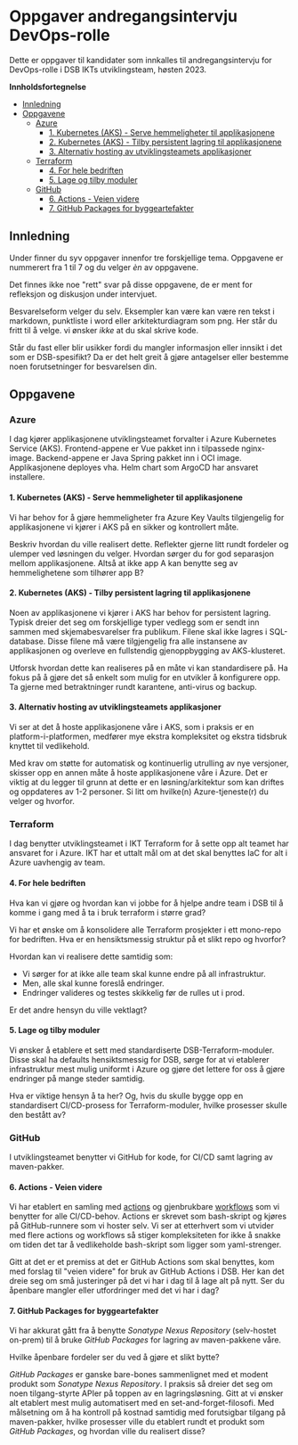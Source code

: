 # Oppgaver andregangsintervju DevOps-rolle

Dette er oppgaver til kandidater som innkalles til andregangsintervju for DevOps-rolle i DSB IKTs utviklingsteam, høsten 2023.

**Innholdsfortegnelse**

- [Innledning](intervju-oppgaver_devops_september_2023.md#innledning)
- [Oppgavene](intervju-oppgaver_devops_september_2023.md#oppgavene)
  - [Azure](intervju-oppgaver_devops_september_2023.md#azure)
    - [1. Kubernetes (AKS) - Serve hemmeligheter til applikasjonene](intervju-oppgaver_devops_september_2023.md#1-kubernetes-aks---serve-hemmeligheter-til-applikasjonene)
    - [2. Kubernetes (AKS) - Tilby persistent lagring til applikasjonene](intervju-oppgaver_devops_september_2023.md#2-kubernetes-aks---tilby-persistent-lagring-til-applikasjonene)
    - [3. Alternativ hosting av utviklingsteamets applikasjoner](intervju-oppgaver_devops_september_2023.md#3-alternativ-hosting-av-utviklingsteamets-applikasjoner)
  - [Terraform](intervju-oppgaver_devops_september_2023.md#terraform)
    - [4. For hele bedriften](intervju-oppgaver_devops_september_2023.md#4-for-hele-bedriften)
    - [5. Lage og tilby moduler](intervju-oppgaver_devops_september_2023.md#5-lage-og-tilby-moduler)
  - [GitHub](intervju-oppgaver_devops_september_2023.md#github)
    - [6. Actions - Veien videre](intervju-oppgaver_devops_september_2023.md#6-actions---veien-videre)
    - [7. GitHub Packages for byggeartefakter](intervju-oppgaver_devops_september_2023.md#7-github-packages-for-byggeartefakter)

## Innledning

Under finner du syv oppgaver innenfor tre forskjellige tema. Oppgavene er nummerert fra 1 til 7 og du velger _èn_ av oppgavene.

Det finnes ikke noe "rett" svar på disse oppgavene, de er ment for refleksjon og diskusjon under intervjuet.

Besvarelseform velger du selv. Eksempler kan være kan være ren tekst i markdown, punktliste i word eller arkitekturdiagram som png. Her står du fritt til å velge. vi ønsker _ikke_ at du skal skrive kode.

Står du fast eller blir usikker fordi du mangler informasjon eller innsikt i det som er DSB-spesifikt? Da er det helt greit å gjøre antagelser eller bestemme noen forutsetninger for besvarelsen din.

## Oppgavene

### Azure

I dag kjører applikasjonene utviklingsteamet forvalter i Azure Kubernetes Service (AKS). Frontend-appene er Vue pakket inn i tilpassede nginx-image. Backend-appene er Java Spring pakket inn i OCI image. Applikasjonene deployes vha. Helm chart som ArgoCD har ansvaret installere.

#### 1. Kubernetes (AKS) - Serve hemmeligheter til applikasjonene

Vi har behov for å gjøre hemmeligheter fra Azure Key Vaults tilgjengelig for applikasjonene vi kjører i AKS på en sikker og kontrollert måte.

Beskriv hvordan du ville realisert dette. Reflekter gjerne litt rundt fordeler og ulemper ved løsningen du velger. Hvordan sørger du for god separasjon mellom applikasjonene. Altså at ikke app A kan benytte seg av hemmelighetene som tilhører app B?

#### 2. Kubernetes (AKS) - Tilby persistent lagring til applikasjonene

Noen av applikasjonene vi kjører i AKS har behov for persistent lagring. Typisk dreier det seg om forskjellige typer vedlegg som er sendt inn sammen med skjemabesvarelser fra publikum. Filene skal ikke lagres i SQL-database. Disse filene må være tilgjengelig fra alle instansene av applikasjonen og overleve en fullstendig gjenoppbygging av AKS-klusteret.

Utforsk hvordan dette kan realiseres på en måte vi kan standardisere på. Ha fokus på å gjøre det så enkelt som mulig for en utvikler å konfigurere opp. Ta gjerne med betraktninger rundt karantene, anti-virus og backup.

#### 3. Alternativ hosting av utviklingsteamets applikasjoner

Vi ser at det å hoste applikasjonene våre i AKS, som i praksis er en platform-i-platformen, medfører mye ekstra kompleksitet og ekstra tidsbruk knyttet til vedlikehold.

Med krav om støtte for automatisk og kontinuerlig utrulling av nye versjoner, skisser opp en annen måte å hoste applikasjonene våre i Azure. Det er viktig at du legger til grunn at dette er en løsning/arkitektur som kan driftes og oppdateres av 1-2 personer. Si litt om hvilke(n) Azure-tjeneste(r) du velger og hvorfor.

### Terraform

I dag benytter utviklingsteamet i IKT Terraform for å sette opp alt teamet har ansvaret for i Azure. IKT har et uttalt mål om at det skal benyttes IaC for alt i Azure uavhengig av team.

#### 4. For hele bedriften

Hva kan vi gjøre og hvordan kan vi jobbe for å hjelpe andre team i DSB til å komme i gang med å ta i bruk terraform i større grad?

Vi har et ønske om å konsolidere alle Terraform prosjekter i ett mono-repo for bedriften. Hva er en hensiktsmessig struktur på et slikt repo og hvorfor?

Hvordan kan vi realisere dette samtidig som:

- Vi sørger for at ikke alle team skal kunne endre på all infrastruktur.
- Men, alle skal kunne foreslå endringer.
- Endringer valideres og testes skikkelig før de rulles ut i prod.

Er det andre hensyn du ville vektlagt?

#### 5. Lage og tilby moduler

Vi ønsker å etablere et sett med standardiserte DSB-Terraform-moduler. Disse skal ha defaults hensiktsmessig for DSB, sørge for at vi etablerer infrastruktur mest mulig uniformt i Azure og gjøre det lettere for oss å gjøre endringer på mange steder samtidig.

Hva er viktige hensyn å ta her? Og, hvis du skulle bygge opp en standardisert CI/CD-prosess for Terraform-moduler, hvilke prosesser skulle den bestått av?

### GitHub

I utviklingsteamet benytter vi GitHub for kode, for CI/CD samt lagring av maven-pakker.

#### 6. Actions - Veien videre

Vi har etablert en samling med [actions](https://github.com/dsb-norge/github-actions/tree/main/ci-cd) og gjenbrukbare [workflows](https://github.com/dsb-norge/github-actions/tree/main/.github/workflows) som vi benytter for alle CI/CD-behov. Actions er skrevet som bash-skript og kjøres på GitHub-runnere som vi hoster selv. Vi ser at etterhvert som vi utvider med flere actions og workflows så stiger kompleksiteten for ikke å snakke om tiden det tar å vedlikeholde bash-skript som ligger som yaml-strenger.

Gitt at det er et premiss at det er GitHub Actions som skal benyttes, kom med forslag til "veien videre" for bruk av GitHub Actions i DSB. Her kan det dreie seg om små justeringer på det vi har i dag til å lage alt på nytt. Ser du åpenbare mangler eller utfordringer med det vi har i dag?

#### 7. GitHub Packages for byggeartefakter

Vi har akkurat gått fra å benytte _Sonatype Nexus Repository_ (selv-hostet on-prem) til å bruke _GitHub Packages_ for lagring av maven-pakkene våre.

Hvilke åpenbare fordeler ser du ved å gjøre et slikt bytte?

_GitHub Packages_ er ganske bare-bones sammenlignet med et modent produkt som _Sonatype Nexus Repository_. I praksis så dreier det seg om noen tilgang-styrte APIer på toppen av en lagringsløsning. Gitt at vi ønsker alt etablert mest mulig automatisert med en set-and-forget-filosofi. Med målsetning om å ha kontroll på kostnad samtidig med forutsigbar tilgang på maven-pakker, hvilke prosesser ville du etablert rundt et produkt som _GitHub Packages_, og hvordan ville du realisert disse?
